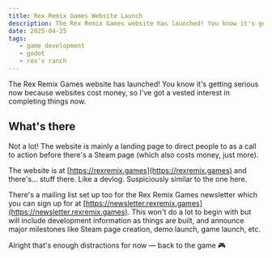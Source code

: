 ```yaml
---
title: Rex Remix Games Website Launch
description: The Rex Remix Games website has launched! You know it's getting serious now because websites cost money, so I've got a vested interest in completing things now.
date: 2025-04-25
tags:
   - game development
   - godot
   - rex's ranch
---
```


The Rex Remix Games website has launched! You know it's getting serious now because websites cost money, so I've got a vested interest in completing things now.

## What's there

Not a lot! The website is mainly a landing page to direct people to as a call to action before there's a Steam page (which also costs money, just more).

The website is at [https://rexremix.games](https://rexremix.games) and there's... stuff there. Like a devlog. Suspiciously similar to the one here.

There's a mailing list set up too for the Rex Remix Games newsletter which you can sign up for at [https://newsletter.rexremix.games](https://newsletter.rexremix.games). This won't do a lot to begin with but will include development information as things are built, and announce major milestones like Steam page creation, demo launch, game launch, etc.

Alright that's enough distractions for now — back to the game 🎮
